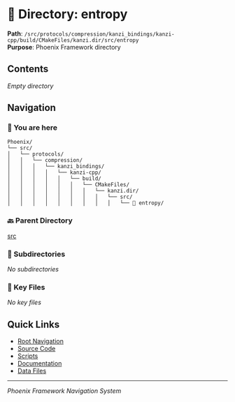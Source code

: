 # 📁 Directory: entropy

**Path**: `/src/protocols/compression/kanzi_bindings/kanzi-cpp/build/CMakeFiles/kanzi.dir/src/entropy`  
**Purpose**: Phoenix Framework directory

## Contents

*Empty directory*

## Navigation

### 📍 You are here
```
Phoenix/
└── src/
│   └── protocols/
│   │   └── compression/
│   │   │   └── kanzi_bindings/
│   │   │   │   └── kanzi-cpp/
│   │   │   │   │   └── build/
│   │   │   │   │   │   └── CMakeFiles/
│   │   │   │   │   │   │   └── kanzi.dir/
│   │   │   │   │   │   │   │   └── src/
│   │   │   │   │   │   │   │   │   └── 📍 entropy/

```

### 🔙 Parent Directory
[src](..)

### 📂 Subdirectories
*No subdirectories*

### 📄 Key Files
*No key files*

## Quick Links
- [Root Navigation](/NAVIGATION.md)
- [Source Code](/src/DIRECTORY_MAP.md)
- [Scripts](/scripts/DIRECTORY_MAP.md)
- [Documentation](/docs/DIRECTORY_MAP.md)
- [Data Files](/data/DIRECTORY_MAP.md)

---
*Phoenix Framework Navigation System*
